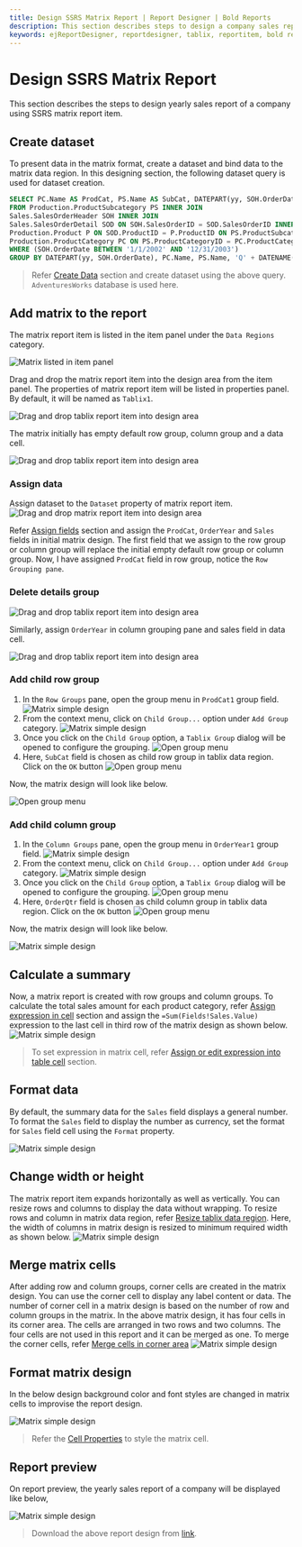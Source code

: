 ```yaml
---
title: Design SSRS Matrix Report | Report Designer | Bold Reports
description: This section describes steps to design a company sales report using matrix report item in Bold Report Designer
keywords: ejReportDesigner, reportdesigner, tablix, reportitem, bold reports, documentation, help, ej, user guide, demo, samples, bold reports, bold reporting
---
```


# Design SSRS Matrix Report

This section describes the steps to design yearly sales report of a company using SSRS matrix report item.

## Create dataset

To present data in the matrix format, create a dataset and bind data to the matrix data region. In this designing section, the following dataset query is used for dataset creation.

```sql
SELECT PC.Name AS ProdCat, PS.Name AS SubCat, DATEPART(yy, SOH.OrderDate) AS OrderYear, 'Q' + DATENAME(qq, SOH.OrderDate) AS OrderQtr,SUM(SOD.UnitPrice * SOD.OrderQty) AS Sales
FROM Production.ProductSubcategory PS INNER JOIN
Sales.SalesOrderHeader SOH INNER JOIN
Sales.SalesOrderDetail SOD ON SOH.SalesOrderID = SOD.SalesOrderID INNER JOIN
Production.Product P ON SOD.ProductID = P.ProductID ON PS.ProductSubcategoryID = P.ProductSubcategoryID INNER JOIN
Production.ProductCategory PC ON PS.ProductCategoryID = PC.ProductCategoryID
WHERE (SOH.OrderDate BETWEEN '1/1/2002' AND '12/31/2003')
GROUP BY DATEPART(yy, SOH.OrderDate), PC.Name, PS.Name, 'Q' + DATENAME(qq, SOH.OrderDate), PS.ProductSubcategoryID
```

> Refer [Create Data](./../../../manage-data/dataset/create-an-embedded-dataset/#create-an-embedded-dataset) section and create dataset using the above query. `AdventuresWorks` database is used here.

## Add matrix to the report

The matrix report item is listed in the item panel under the `Data Regions` category.

![Matrix listed in item panel](/static/assets/on-premise/images/report-designer/report-items/matrix/item-panel-view.png '#width=280px')

Drag and drop the matrix report item into the design area from the item panel. The properties of matrix report item will be listed in properties panel. By default, it will be named as `Tablix1`.

![Drag and drop tablix report item into design area](/static/assets/on-premise/images/report-designer/report-items/matrix/drag-and-drop-matrix.png '#width=255px')

The matrix initially has empty default row group, column group and a data cell.

![Drag and drop tablix report item into design area](/static/assets/on-premise/images/report-designer/report-items/matrix/initial-matrix-structure.png '#width=410px')

### Assign data

Assign dataset to the `Dataset` property of matrix report item.
![Drag and drop matrix report item into design area](/static/assets/on-premise/images/report-designer/report-items/matrix/assign-data.png '#width=385px')

Refer [Assign fields](./../../../report-items/tablix/assign-data-to-tablix-data-region/) section and assign the `ProdCat`, `OrderYear` and `Sales` fields in  initial matrix design.
The first field that we assign to the row group or column group will replace the initial empty default row group or column group. Now, I have assigned `ProdCat` field in row group, notice the `Row Grouping pane`.

### Delete details group

![Drag and drop tablix report item into design area](/static/assets/on-premise/images/report-designer/report-items/matrix/default-group-replace.png '#width=395px')

Similarly, assign `OrderYear` in column grouping pane and sales field in data cell.

![Drag and drop tablix report item into design area](/static/assets/on-premise/images/report-designer/report-items/matrix/assign-initial-fields.png '#width=395px')

### Add child row group

1. In the `Row Groups` pane, open the group menu in `ProdCat1` group field.
![Matrix simple design](/static/assets/on-premise/images/report-designer/report-items/matrix/open-group-menu-to-add-child-group.png '#width=395px')
2. From the context menu, click on `Child Group...` option under `Add Group` category.
![Matrix simple design](/static/assets/on-premise/images/report-designer/report-items/matrix/child-row-group.png '#width=395px')
3. Once you click on the `Child Group` option, a `Tablix Group` dialog will be opened to configure the grouping.
![Open group menu](/static/assets/on-premise/images/report-designer/report-items/matrix/tablix-group-dialog.png '#width=395px')
4. Here, `SubCat` field is chosen as child row group in tablix data region. Click on the `OK` button
![Open group menu](/static/assets/on-premise/images/report-designer/report-items/matrix/select-child-row-group.png '#width=395px')

Now, the matrix design will look like below.

![Open group menu](/static/assets/on-premise/images/report-designer/report-items/matrix/child-row-group-output.png '#width=410px')

### Add child column group

1. In the `Column Groups` pane, open the group menu in `OrderYear1` group field.
![Matrix simple design](/static/assets/on-premise/images/report-designer/report-items/matrix/open-group-menu-to-add-column-child-group.png '#width=395px')
2. From the context menu, click on `Child Group...` option under `Add Group` category.
![Matrix simple design](/static/assets/on-premise/images/report-designer/report-items/matrix/choose-child-group-option.png '#width=395px')
3. Once you click on the `Child Group` option, a `Tablix Group` dialog will be opened to configure the grouping.
![Open group menu](/static/assets/on-premise/images/report-designer/report-items/matrix/tablix-group-dialog.png '#width=395px')
4. Here, `OrderQtr` field is chosen as child column group in tablix data region. Click on the `OK` button
![Open group menu](/static/assets/on-premise/images/report-designer/report-items/matrix/choose-child-group-field.png '#width=395px')

Now, the matrix design will look like below.

![Matrix simple design](/static/assets/on-premise/images/report-designer/report-items/matrix/add-child-column-group-output.png '#width=410px')

## Calculate a summary

Now, a matrix report is created with row groups and column groups. To calculate the total sales amount for each product category, refer [Assign expression in cell](./../../../report-items/tablix/assign-data-to-tablix-data-region/#assign-or-edit-expression-into-table-cell) section and assign the `=Sum(Fields!Sales.Value)` expression to the last cell in third row of the matrix design as shown below.
![Matrix simple design](/static/assets/on-premise/images/report-designer/report-items/matrix/calculate-fields.png '#width=410px')

> To set expression in matrix cell, refer [Assign or edit expression into table cell](./../../../report-items/tablix/assign-data-to-tablix-data-region/#assign-or-edit-expression-into-table-cell) section.

## Format data

By default, the summary data for the `Sales` field displays a general number. To format the `Sales` field to display the number as currency, set the format for `Sales` field cell using the `Format` property.

![Matrix simple design](/static/assets/on-premise/images/report-designer/report-items/matrix/format-data.png '#width=455px')

## Change width or height

The matrix report item expands horizontally as well as vertically. You can resize rows and columns to display the data without wrapping. To resize rows and column in matrix data region, refer [Resize tablix data region](./../../../report-items/tablix/resize-tablix-data-region/). Here, the width of columns in matrix design is resized to minimum required width as shown below.
![Matrix simple design](/static/assets/on-premise/images/report-designer/report-items/matrix/resize-output.png '#width=385px')

## Merge matrix cells

After adding row and column groups, corner cells are created in the matrix design. You can use the corner cell to display any label content or data. The number of corner cell in a matrix design is based on the number of row and column groups in the matrix. In the above matrix design, it has four cells in its corner area. The cells are arranged in two rows and two columns. The four cells are not used in this report and it can be merged as one. To merge the corner cells, refer [Merge cells in corner area](./../../../report-items/tablix/merge-cells-in-tablix-data-region/#corner-area)
![Matrix simple design](/static/assets/on-premise/images/report-designer/report-items/matrix/merge-corner-cell.png '#width=385px')

## Format matrix design

In the below design background color and font styles are changed in matrix cells to improvise the report design.

![Matrix simple design](/static/assets/on-premise/images/report-designer/report-items/matrix/format-matrix-report.png '#width=385px')

> Refer the [Cell Properties](./../../../report-items/tablix/cell-properties/#cell-properties) to style the matrix cell.

## Report preview

On report preview, the yearly sales report of a company will be displayed like below,

![Matrix simple design](/static/assets/on-premise/images/report-designer/report-items/matrix/matrix-design-preview.png '#width=495px')

> Download the above report design from [link](https://github.com/boldreports/resources/tree/master/docs/report-designer/matrix/design-ssrs-matrix-report.rdl).